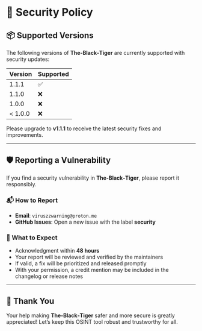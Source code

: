 # 🔐 Security Policy

## 📦 Supported Versions

The following versions of **The‑Black‑Tiger** are currently supported with security updates:

| Version   | Supported          |
|-----------|--------------------|
| 1.1.1     |  :white_check_mark: |
| 1.1.0     |  :x:                |
| 1.0.0     |  :x:                |
| < 1.0.0   |  :x:                |

Please upgrade to **v1.1.1** to receive the latest security fixes and improvements.

---

## 🛡️ Reporting a Vulnerability

If you find a security vulnerability in **The‑Black‑Tiger**, please report it responsibly.

### 📬 How to Report

- **Email**: `viruszzwarning@proton.me`
- **GitHub Issues**: Open a new issue with the label **security**

### 🧭 What to Expect

- Acknowledgment within **48 hours**
- Your report will be reviewed and verified by the maintainers
- If valid, a fix will be prioritized and released promptly
- With your permission, a credit mention may be included in the changelog or release notes

---

## 🙏 Thank You

Your help making **The‑Black‑Tiger** safer and more secure is greatly appreciated! Let’s keep this OSINT tool robust and trustworthy for all.

